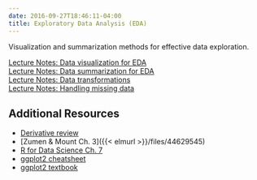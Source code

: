 ```yaml
---
date: 2016-09-27T18:46:11-04:00
title: Exploratory Data Analysis (EDA)
---
```


Visualization and summarization methods for effective
data exploration.

[Lecture Notes: Data visualization for EDA](visualization_eda/)  
[Lecture Notes: Data summarization for EDA](eda_summary_stats/)  
[Lecture Notes: Data transformations](transformations/)  
[Lecture Notes: Handling missing data](missing_data/)  

## Additional Resources

- [Derivative review](/misc/derivative_cheat_sheet.pdf)  
- [Zumen & Mount Ch. 3]({{< elmurl >}}/files/44629545)
- [R for Data Science Ch. 7](http://r4ds.had.co.nz/exploratory-data-analysis.html)  
- [ggplot2 cheatsheet](http://www.rstudio.com/wp-content/uploads/2015/12/ggplot2-cheatsheet-2.0.pdf)  
- [ggplot2 textbook](http://www.amazon.com/ggplot2-Elegant-Graphics-Data-Analysis/dp/0387981403)  

